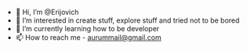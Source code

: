 - 👋 Hi, I’m @Erijovich
- 👀 I’m interested in create stuff, explore stuff and tried not to be bored
- 🌱 I’m currently learning how to be developer
- 📫 How to reach me - aurummail@gmail.com

<!---
Erijovich/Erijovich is a ✨ special ✨ repository because its `README.md` (this file) appears on your GitHub profile.
You can click the Preview link to take a look at your changes.
--->
